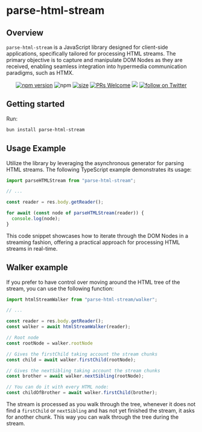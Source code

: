 # parse-html-stream

## Overview

`parse-html-stream` is a JavaScript library designed for client-side applications, specifically tailored for processing HTML streams. The primary objective is to capture and manipulate DOM Nodes as they are received, enabling seamless integration into hypermedia communication paradigms, such as HTMX.

<div align="center">

[![npm version](https://badge.fury.io/js/parse-html-stream.svg)](https://badge.fury.io/js/parse-html-stream)
![npm](https://img.shields.io/npm/dw/parse-html-stream)
[![size](https://img.shields.io/bundlephobia/minzip/parse-html-stream)](https://bundlephobia.com/package/parse-html-stream)
[![PRs Welcome][badge-prwelcome]][prwelcome]
<a href="https://github.com/aralroca/parse-html-stream/actions?query=workflow%3ACI" alt="Tests status">
<img src="https://github.com/aralroca/parse-html-stream/workflows/CI/badge.svg" /></a>
<a href="https://twitter.com/intent/follow?screen_name=aralroca">
<img src="https://img.shields.io/twitter/follow/aralroca?style=social&logo=x"
            alt="follow on Twitter"></a>

</div>

[badge-prwelcome]: https://img.shields.io/badge/PRs-welcome-brightgreen.svg?style=flat-square
[prwelcome]: http://makeapullrequest.com
[spectrum]: https://spectrum.chat/parse-html-stream

## Getting started

Run:

```sh
bun install parse-html-stream
```

## Usage Example

Utilize the library by leveraging the asynchronous generator for parsing HTML streams. The following TypeScript example demonstrates its usage:

```ts
import parseHTMLStream from "parse-html-stream";

// ...

const reader = res.body.getReader();

for await (const node of parseHTMLStream(reader)) {
  console.log(node);
}
```

This code snippet showcases how to iterate through the DOM Nodes in a streaming fashion, offering a practical approach for processing HTML streams in real-time.

## Walker example

If you prefer to have control over moving around the HTML tree of the stream, you can use the following function:

```ts
import htmlStreamWalker from "parse-html-stream/walker";

// ...

const reader = res.body.getReader();
const walker = await htmlStreamWalker(reader);

// Root node
const rootNode = walker.rootNode 

// Gives the firstChild taking account the stream chunks
const child = await walker.firstChild(rootNode); 

// Gives the nextSibling taking account the stream chunks
const brother = await walker.nextSibling(rootNode); 

// You can do it with every HTML node:
const childOfBrother = await walker.firstChild(brother);
```

The stream is processed as you walk through the tree, whenever it does not find a `firstChild` or `nextSibling` and has not yet finished the stream, it asks for another chunk. This way you can walk through the tree during the stream.